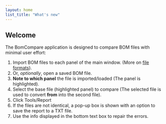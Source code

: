 ```yaml
---
layout: home
list_title: "What's new"
---
```


## Welcome

The BomCompare application is designed to compare BOM files with minimal user effort:

1. Import BOM files to each panel of the main window. (More on [file formats](./docs/details.html)).
2. Or, _optionally_, open a saved BOM file.
3. **Note to which panel** the file is imported/loaded (The panel is highlighted).
4. Select the base file (highlighted panel) to compare (The selected file is used to convert **from** into the second file).
5. Click Tools/Report
6. If the files are not identical, a pop-up box is shown with an option to save the report to a TXT file.
7. Use the info displayed in the bottom text box to repair the errors.
